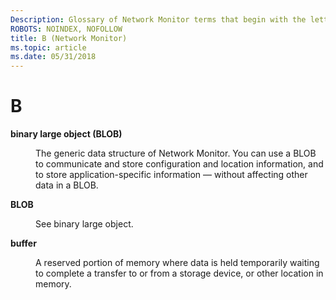 ```yaml
---
Description: Glossary of Network Monitor terms that begin with the letter B.
ROBOTS: NOINDEX, NOFOLLOW
title: B (Network Monitor)
ms.topic: article
ms.date: 05/31/2018
---
```


# B

<dl> <dt>

<span id="_netmon_binary_large_object_gly"></span><span id="_NETMON_BINARY_LARGE_OBJECT_GLY"></span>**binary large object (BLOB)**
</dt> <dd>

The generic data structure of Network Monitor. You can use a BLOB to communicate and store configuration and location information, and to store application-specific information — without affecting other data in a BLOB.

</dd> <dt>

<span id="_netmon_blob_gly"></span><span id="_NETMON_BLOB_GLY"></span>**BLOB**
</dt> <dd>

See binary large object.

</dd> <dt>

<span id="_netmon_buffer_gly"></span><span id="_NETMON_BUFFER_GLY"></span>**buffer**
</dt> <dd>

A reserved portion of memory where data is held temporarily waiting to complete a transfer to or from a storage device, or other location in memory.

</dd> </dl>

 

 



